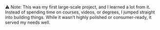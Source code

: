 ⚠ Note: This was my first large-scale project, and I learned a lot from it. Instead of spending time on courses, videos, or degrees, I jumped straight into building things. While it wasn’t highly polished or consumer-ready, it served my needs well.
